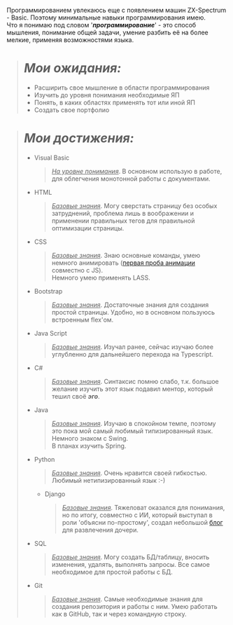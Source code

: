 Программированием увлекаюсь еще с появлением машин ZX-Spectrum - Basic. Поэтому минимальные навыки программирования имею.\
Что я понимаю под словом '***программирование***' - это способ мышления, понимание общей задачи, умение разбить её на более мелкие, применяя возможностями языка.
> # *Мои ожидания:*
> - Расширить свое мышление в области программирования
> - Изучить до уровня понимания необходимые ЯП
> - Понять, в каких областях применять тот или иной ЯП
> - Создать свое портфолио

> # *Мои достижения:*
> - Visual Basic
>   > <u>*На уровне понимания*</u>. В основном использую в работе, для облегчения монотонной работы с документами.
> - HTML
>   > <u>*Базовые знания*</u>. Могу сверстать страницу без особых затруднений, проблема лишь в воображении и применении правильных тегов для правильной оптимизации страницы.
> - CSS
>   > <u>*Базовые знания*</u>. Знаю основные команды, умею немного анимировать ([первая проба анимации](https://github.com/Dorsen2307/html_css_js_ModalWindow "Модальное окно") совместно с JS).<br> Немного умею применять LASS.
> - Bootstrap
>   > <u>*Базовые знания*</u>. Достаточные знания для создания простой страницы. Удобно, но в основном пользуюсь встроенным flex'ом.
> - Java Script
>   > <u>*Базовые знания*</u>. Изучал ранее, сейчас изучаю более углубленно для дальнейшего перехода на Typescript.
> - C#
>   > <u>*Базовые знания*</u>. Синтаксис помню слабо, т.к. большое желание изучить этот язык подавил ментор, который тешил своё ***эго***.
> - Java
>   > <u>*Базовые знания*</u>. Изучаю в спокойном темпе, поэтому это пока мой самый любимый типизированный язык.<br> Немного знаком с Swing.<br> В планах изучить Spring.
> - Python
>   ><u>*Базовые знания*</u>. Очень нравится своей гибкостью. Любимый нетипизированный язык :-)
>     * Django
>       > <u>*Базовые знания*</u>. Тяжеловат оказался для понимания, но по итогу, совместно с ИИ, который выступал в роли 'объясни по-простому', создал небольшой [блог](http://ksyushalike.ru) для развлечения дочери.
> - SQL
>   > <u>*Базовые знания*</u>. Могу создать БД/таблицу, вносить изменения, удалять, выполнять запросы. Все самое необходимое для простой работы с БД.
> - Git
>   > <u>*Базовые знания*</u>. Самые необходимые знания для создания репозитория и работы с ним. Умею работать как в GitHub, так и через командную строку.